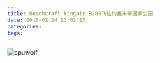 ```yaml
---
title: Beechcraft kingair B200飞往约塞米蒂国家公园
date: 2016-01-24 13:02:13
categories:
tags:
---
```



![cpuwolf](/images/data/attachment/201601/24/210109xuvim0btqa87zxdv.jpg)



